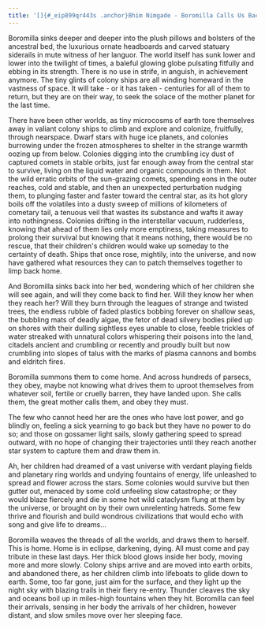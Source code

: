 ```yaml
---
title: '[]{#_eip899qr443s .anchor}Bhim Nimgade - Boromilla Calls Us Back'
---
```


Boromilla sinks deeper and deeper into the plush pillows and bolsters of
the ancestral bed, the luxurious ornate headboards and carved statuary
siderails in mute witness of her languor. The world itself has sunk
lower and lower into the twilight of times, a baleful glowing globe
pulsating fitfully and ebbing in its strength. There is no use in
strife, in anguish, in achievement anymore. The tiny glints of colony
ships are all winding homeward in the vastness of space. It will take -
or it has taken - centuries for all of them to return, but they are on
their way, to seek the solace of the mother planet for the last time.

There have been other worlds, as tiny microcosms of earth tore
themselves away in valiant colony ships to climb and explore and
colonize, fruitfully, through nearspace. Dwarf stars with huge ice
planets, and colonies burrowing under the frozen atmospheres to shelter
in the strange warmth oozing up from below. Colonies digging into the
crumbling icy dust of captured comets in stable orbits, just far enough
away from the central star to survive, living on the liquid water and
organic compounds in them. Not the wild erratic orbits of the
sun-grazing comets, spending eons in the outer reaches, cold and stable,
and then an unexpected perturbation nudging them, to plunging faster and
faster toward the central star, as its hot glory boils off the volatiles
into a dusty sweep of millions of kilometers of cometary tail, a tenuous
veil that wastes its substance and wafts it away into nothingness.
Colonies drifting in the interstellar vacuum, rudderless, knowing that
ahead of them lies only more emptiness, taking measures to prolong their
survival but knowing that it means nothing, there would be no rescue,
that their children's children would wake up someday to the certainty of
death. Ships that once rose, mightily, into the universe, and now have
gathered what resources they can to patch themselves together to limp
back home.

And Boromilla sinks back into her bed, wondering which of her children
she will see again, and will they come back to find her. Will they know
her when they reach her? Will they burn through the leagues of strange
and twisted trees, the endless rubble of faded plastics bobbing forever
on shallow seas, the bubbling mats of deadly algae, the fetor of dead
silvery bodies piled up on shores with their dulling sightless eyes
unable to close, feeble trickles of water streaked with unnatural colors
whispering their poisons into the land, citadels ancient and crumbling
or recently and proudly built but now crumbling into slopes of talus
with the marks of plasma cannons and bombs and eldritch fires.

Boromilla summons them to come home. And across hundreds of parsecs,
they obey, maybe not knowing what drives them to uproot themselves from
whatever soil, fertile or cruelly barren, they have landed upon. She
calls them, the great mother calls them, and obey they must.

The few who cannot heed her are the ones who have lost power, and go
blindly on, feeling a sick yearning to go back but they have no power to
do so; and those on gossamer light sails, slowly gathering speed to
spread outward, with no hope of changing their trajectories until they
reach another star system to capture them and draw them in.

Ah, her children had dreamed of a vast universe with verdant playing
fields and planetary ring worlds and undying fountains of energy, life
unleashed to spread and flower across the stars. Some colonies would
survive but then gutter out, menaced by some cold unfeeling slow
catastrophe; or they would blaze fiercely and die in some hot wild
cataclysm flung at them by the universe, or brought on by their own
unrelenting hatreds. Some few thrive and flourish and build wondrous
civilizations that would echo with song and give life to dreams\...

Boromilla weaves the threads of all the worlds, and draws them to
herself. This is home. Home is in eclipse, darkening, dying. All must
come and pay tribute in these last days. Her thick blood glows inside
her body, moving more and more slowly. Colony ships arrive and are moved
into earth orbits, and abandoned there, as her children climb into
lifeboats to glide down to earth. Some, too far gone, just aim for the
surface, and they light up the night sky with blazing trails in their
fiery re-entry. Thunder cleaves the sky and oceans boil up in miles-high
fountains when they hit. Boromilla can feel their arrivals, sensing in
her body the arrivals of her children, however distant, and slow smiles
move over her sleeping face.
